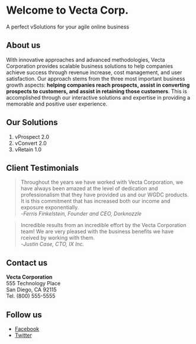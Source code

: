 # Welcome to Vecta Corp.  
  
A perfect vSolutions for your agile online business  

## About us

With innovative approaches and advanced methodologies, Vecta Corporation provides scalable business solutions to help companies achieve success through revenue increase, cost management, and user satisfaction. Our approach stems from the three most important business growth aspects: **helping companies reach prospects, assist in converting prospects to customers, and assist in retaining those customers**. This is accomplished through our interactive solutions and expertise in providing a memorable and positive user experience.

## Our Solutions
1. vProspect 2.0
2. vConvert 2.0
3. vRetain 1.0

## Client Testimonials
> Throughout the years we have worked with Vecta Corporation, we have always been amazed at the level of dedication and professionalism that they have provided us and our WGDC products. It is this commitment that has increased both our income and exposure exponentially.  
> -_Ferris Finkelstein, Founder and CEO, Dorknozzle_

> Incredible results from an incredible effort by the Vecta Corporation team! We are very pleased with the business benefits we have rceived by working with them.  
> -_Justin Case, CTO, IX Inc._

## Contact us

**Vecta Corporation**  
555 Technology Place  
San Diego, CA 92115  
Tel. (800) 555-5555  

## Follow us
* [Facebook](https://www.facebook.com)
* [Twitter](https://www.twitter.com)
